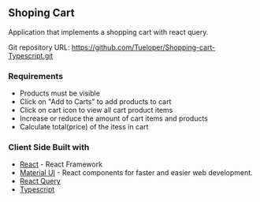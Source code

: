 ## Shoping Cart


Application that implements a shopping cart with react query. 

Git repository URL: https://github.com/Tueloper/Shopping-cart-Typescript.git


### Requirements
- Products must be visible
- Click on "Add to Carts" to add products to cart
- Click on cart icon to view all cart product items
- Increase or reduce the amount of cart items and products
- Calculate total(price) of the itess in cart


### Client Side Built with
- [React](https://reactjs.org/) - React Framework
- [Material UI](https://material-ui.com/) - React components for faster and easier web development.
- [React Query](https://react-query.tanstack.com/)
- [Typescript](https://www.typescriptlang.org/)

